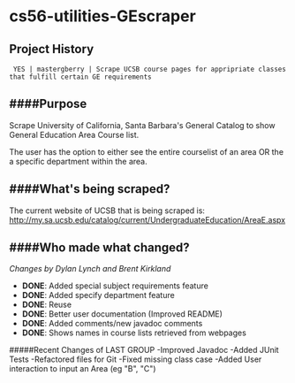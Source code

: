 cs56-utilities-GEscraper
========================

Project History
---------------
```
 YES | mastergberry | Scrape UCSB course pages for appripriate classes that fulfill certain GE requirements
```
####Purpose
------------------
Scrape University of California, Santa Barbara's General Catalog to show General Education Area Course list. 

The user has the option to either see the entire courselist of an area OR the a specific department within the area.

####What's being scraped?
-------------------------------
The current website of UCSB that is being scraped is: http://my.sa.ucsb.edu/catalog/current/UndergraduateEducation/AreaE.aspx 

####Who made what changed?
----------------------------------
*Changes by Dylan Lynch and Brent Kirkland*
- **DONE**: Added special subject requirements feature
- **DONE**: Added specify department feature
- **DONE**: Reuse
- **DONE**: Better user documentation (Improved README)
- **DONE**: Added comments/new javadoc comments
- **DONE**: Shows names in course lists retrieved from webpages


#####Recent Changes of LAST GROUP
-Improved Javadoc
-Added JUnit Tests
-Refactored files for Git
-Fixed missing class case
-Added User interaction to input an Area (eg "B", "C")

